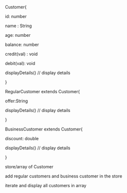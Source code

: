 

Customer{

id: number

name : String

age: number 

balance: number

credit(val) : void 

debit(val): void

displayDetails() // display details

}

RegularCustomer extends Customer{

offer:String 

displayDetails() // display details

}

BusinessCustomer extends Customer{

discount: double 

displayDetails() // display details

}





store/array of Customer  

add regular customers and business customer in the store

iterate and display all customers in array




